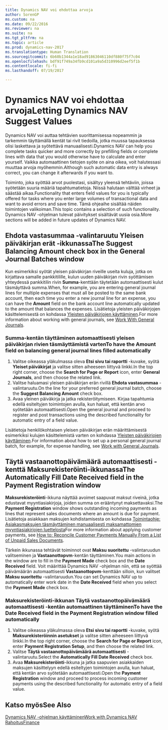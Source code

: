 ```yaml
---
title: Dynamics NAV voi ehdottaa arvoja
author: SorenGP
ms.custom: na
ms.date: 09/22/2016
ms.reviewer: na
ms.suite: na
ms.tgt_pltfrm: na
ms.topic: article
ms.prod: dynamics-nav-2017
ms.translationtype: Human Translation
ms.sourcegitcommit: 6b60b1344a1e18ad91863046110df880f75f7c04
ms.openlocfilehash: bdf91f749a34fb9cd101a9a5d310996d2eef5f1b
ms.contentlocale: fi-fi
ms.lasthandoff: 07/19/2017

---
```


# <a name="letting-dynamics-nav-suggest-values"></a><span data-ttu-id="fbfa4-102">Dynamics NAV voi ehdottaa arvoja</span><span class="sxs-lookup"><span data-stu-id="fbfa4-102">Letting Dynamics NAV Suggest Values</span></span>
<span data-ttu-id="fbfa4-103">Dynamics NAV voi auttaa tehtävien suorittamisessa nopeammin ja tarkemmin täyttämällä kentät tai rivit tiedoilla, jotka muussa tapauksessa olisi laskettava ja syötettävä manuaalisesti.</span><span class="sxs-lookup"><span data-stu-id="fbfa4-103">Dynamics NAV can help you complete tasks quicker and more correctly by prefilling fields or complete lines with data that you would otherwise have to calculate and enter yourself.</span></span> <span data-ttu-id="fbfa4-104">Vaikka automaattinen tietojen syöte on aina oikea, voit halutessasi muuttaa arvoja myöhemmin.</span><span class="sxs-lookup"><span data-stu-id="fbfa4-104">Although such automatic data entry is always correct, you can change it afterwards if you want to.</span></span>

<span data-ttu-id="fbfa4-105">Toiminto, joka syöttää arvot puolestasi, sisältyy yleensä tehtäviin, joissa syötetään suuria määriä tapahtumatietoja. Niissä halutaan välttää virheet ja säästää aikaa.</span><span class="sxs-lookup"><span data-stu-id="fbfa4-105">Functionality that enters field values for you is typically offered for tasks where you enter large volumes of transactional data and want to avoid errors and save time.</span></span> <span data-ttu-id="fbfa4-106">Tämä ohjeaihe sisältää näiden toimintojen valikoiman.</span><span class="sxs-lookup"><span data-stu-id="fbfa4-106">This topic contains a selection of such functionality.</span></span> <span data-ttu-id="fbfa4-107">Dynamics NAV -ohjelman tulevat päivitykset sisältävät uusia osia.</span><span class="sxs-lookup"><span data-stu-id="fbfa4-107">More sections will be added in future updates of Dynamics NAV.</span></span>

## <a name="the-suggest-balancing-amount-check-box-in-the-general-journal-batches-window"></a><span data-ttu-id="fbfa4-108">**Ehdota vastasummaa** -valintaruutu **Yleisen päiväkirjan erät** -ikkunassa</span><span class="sxs-lookup"><span data-stu-id="fbfa4-108">The **Suggest Balancing Amount** check box in the **General Journal Batches** window</span></span>
<span data-ttu-id="fbfa4-109">Kun esimerkiksi syötät yleisen päiväkirjan riveille useita kuluja, jotka on kirjattava samalle pankkitilille, kulun uuden päiväkirjan rivin syöttämisen yhteydessä pankkitilin rivin **Summa**-kenttään täytetään automaattisesti kulut täsmäyttävä summa.</span><span class="sxs-lookup"><span data-stu-id="fbfa4-109">When, for example, you are entering general journal lines for multiple expenses that must all be posted to the same bank account, then each time you enter a new journal line for an expense, you can have the **Amount** field on the bank account line automatically updated to the amount that balances the expenses.</span></span> <span data-ttu-id="fbfa4-110">Lisätietoja yleisten päiväkirjojen käsittelemisestä on kohdassa [Yleisten päiväkirjojen käyttäminen](ui-work-general-journals.md).</span><span class="sxs-lookup"><span data-stu-id="fbfa4-110">For more information about working with general journals, see [Work With General Journals](ui-work-general-journals.md).</span></span>

### <a name="to-have-the-amount-field-on-balancing-general-journal-lines-filled-automatically"></a><span data-ttu-id="fbfa4-111">**Summa**-kentän täyttäminen automaattisesti yleisen päiväkirjan rivien täsmäyttämistä varten</span><span class="sxs-lookup"><span data-stu-id="fbfa4-111">To have the **Amount** field on balancing general journal lines filled automatically</span></span>
1. <span data-ttu-id="fbfa4-112">Valitse oikeassa yläkulmassa oleva **Etsi sivu tai raportti** -kuvake, syötä **Yleiset päiväkirjat** ja valitse sitten aiheeseen liittyvä linkki.</span><span class="sxs-lookup"><span data-stu-id="fbfa4-112">In the top right corner, choose the **Search for Page or Report** icon, enter **General Journals**, and then choose the related link.</span></span>
2. <span data-ttu-id="fbfa4-113">Valitse haluamasi yleisen päiväkirjan erän rivillä **Ehdota vastasummaa** -valintaruutu.</span><span class="sxs-lookup"><span data-stu-id="fbfa4-113">On the line for your preferred general journal batch, choose the **Suggest Balancing Amount** check box.</span></span>
3. <span data-ttu-id="fbfa4-114">Avaa yleinen päiväkirja ja jatka rekisteröitymiseen. Kirjaa tapahtumia edellä esiteltyjen toimintojen avulla, kun haluat, että kentän arvo syötetään automaattisesti.</span><span class="sxs-lookup"><span data-stu-id="fbfa4-114">Open the general journal and proceed to register and post transactions using the described functionality for automatic entry of a field value.</span></span>       

<span data-ttu-id="fbfa4-115">Lisätietoja henkilökohtaisen yleisen päiväkirjan erän määrittämisestä esimerkiksi kulujen käsittelemistä varten on kohdassa [Yleisten päiväkirjojen käyttäminen](ui-work-general-journals.md).</span><span class="sxs-lookup"><span data-stu-id="fbfa4-115">For information about how to set up a personal general journal batch, for example, for expense handling, see [Work with General Journals](ui-work-general-journals.md).</span></span>

## <a name="the-automatically-fill-date-received-field-in-the-payment-registration-window"></a><span data-ttu-id="fbfa4-116">**Täytä vastaanottopäivämäärä automaattisesti** -kenttä **Maksurekisteröinti**-ikkunassa</span><span class="sxs-lookup"><span data-stu-id="fbfa4-116">The **Automatically Fill Date Received** field in the **Payment Registration** window</span></span>
<span data-ttu-id="fbfa4-117">**Maksurekisteröinti**-ikkuna näyttää avoimet saapuvat maksut riveinä, jotka edustavat myyntiasiakirjoja, joiden summa on erääntynyt maksettavaksi.</span><span class="sxs-lookup"><span data-stu-id="fbfa4-117">The **Payment Registration** window shows outstanding incoming payments as lines that represent sales documents where an amount is due for payment.</span></span> <span data-ttu-id="fbfa4-118">Lisätietoja asiakkaan maksujen kohdistamisesta on kohdassa [Toimintaohje: Asiakasmaksujen täsmäyttäminen manuaalisesti maksamattomien myyntiasiakirjojen luettelosta](receivables-how-reconcile-customer-payments-list-unpaid-sales-documents.md)</span><span class="sxs-lookup"><span data-stu-id="fbfa4-118">For more information about applying customer payments, see [How to: Reconcile Customer Payments Manually From a List of Unpaid Sales Documents](receivables-how-reconcile-customer-payments-list-unpaid-sales-documents.md).</span></span>

<span data-ttu-id="fbfa4-119">Tärkein ikkunassa tehtävät toiminnot ovat **Maksu suoritettu** -valintaruudun valitseminen ja **Vastaanottopvm**-kentän täyttäminen.</span><span class="sxs-lookup"><span data-stu-id="fbfa4-119">You main actions in the window are to fill in the **Payment Made** check box and the **Date Received** field.</span></span> <span data-ttu-id="fbfa4-120">Voit määrittää Dynamics NAV -ohjelman niin, että se syöttää päivämäärän automaattisesti **Vastaanottopvm**-kenttään silloin, kun valitset **Maksu suoritettu** -valintaruudun.</span><span class="sxs-lookup"><span data-stu-id="fbfa4-120">You can set Dynamics NAV up to automatically enter work date in the **Date Received** field when you select the **Payment Made** check box.</span></span>

### <a name="to-have-the-date-received-field-in-the-payment-registration-window-filled-automatically"></a><span data-ttu-id="fbfa4-121">**Maksurekisteröinti**-ikkunan **Täytä vastaanottopäivämäärä automaattisesti** -kentän automaattinen täyttäminen</span><span class="sxs-lookup"><span data-stu-id="fbfa4-121">To have the **Date Received** field in the **Payment Registration** window filled automatically</span></span>
1. <span data-ttu-id="fbfa4-122">Valitse oikeassa yläkulmassa oleva **Etsi sivu tai raportti** -kuvake, syötä **Maksurekisteröinnin asetukset** ja valitse sitten aiheeseen liittyvä linkki.</span><span class="sxs-lookup"><span data-stu-id="fbfa4-122">In the top right corner, choose the **Search for Page or Report** icon, enter **Payment Registration Setup**, and then choose the related link.</span></span>
2. <span data-ttu-id="fbfa4-123">Valitse **Täytä vastaanottopäivämäärä automaattisesti** -valintaruutu.</span><span class="sxs-lookup"><span data-stu-id="fbfa4-123">Select the **Automatically Fill Date Received** check box.</span></span>
3. <span data-ttu-id="fbfa4-124">Avaa **Maksurekisteröinti**-ikkuna ja jatka saapuvien asiakkaiden maksujen käsittelyyn edellä esiteltyjen toimintojen avulla, kun haluat, että kentän arvo syötetään automaattisesti.</span><span class="sxs-lookup"><span data-stu-id="fbfa4-124">Open the **Payment Registration** window and proceed to process incoming customer payments using the described functionality for automatic entry of a field value.</span></span>

## <a name="see-also"></a><span data-ttu-id="fbfa4-125">Katso myös</span><span class="sxs-lookup"><span data-stu-id="fbfa4-125">See Also</span></span>
[<span data-ttu-id="fbfa4-126">Dynamics NAV -ohjelman käyttäminen</span><span class="sxs-lookup"><span data-stu-id="fbfa4-126">Work with Dynamics NAV</span></span>](ui-work-product.md)  
[<span data-ttu-id="fbfa4-127">Rahoitus</span><span class="sxs-lookup"><span data-stu-id="fbfa4-127">Finance</span></span>](Finance.md)

